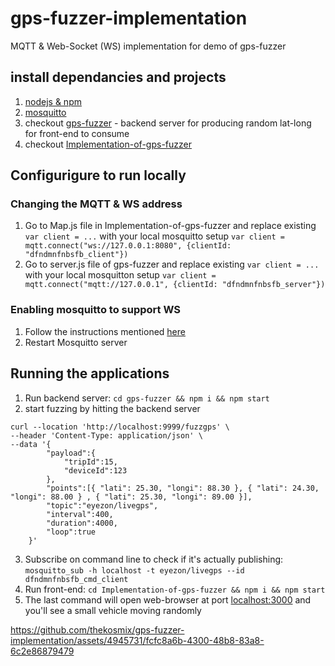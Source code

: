 # gps-fuzzer-implementation
MQTT & Web-Socket (WS) implementation for demo of gps-fuzzer

## install dependancies and projects
1. [nodejs & npm](https://nodejs.org/en/download)
2. [mosquitto](https://mosquitto.org/blog/2011/03/mosquitto-in-mac-homebrew/)
3. checkout [gps-fuzzer](https://github.com/Thetaonelab/gps-fuzzer) - backend server for producing random lat-long for front-end to consume
4. checkout [Implementation-of-gps-fuzzer](https://github.com/sbhsb/Implementation-of-gps-fuzzer)

## Configurigure to run locally 

### Changing the MQTT & WS address
1. Go to Map.js file in Implementation-of-gps-fuzzer and replace existing `var client = ...` with your local mosquitto setup `var client = mqtt.connect("ws://127.0.0.1:8080", {clientId: "dfndmnfnbsfb_client"})`
2. Go to server.js file of gps-fuzzer and replace existing `var client = ...` with your local mosquitton setup `var client = mqtt.connect("mqtt://127.0.0.1", {clientId: "dfndmnfnbsfb_server"})`

### Enabling mosquitto to support WS
1. Follow the instructions mentioned [here](https://cedalo.com/blog/enabling-websockets-over-mqtt-with-mosquitto/#For_MacOS)
2. Restart Mosquitto server

## Running the applications
1. Run backend server: `cd gps-fuzzer && npm i && npm start`
2. start fuzzing by hitting the backend server
```
curl --location 'http://localhost:9999/fuzzgps' \
--header 'Content-Type: application/json' \
--data '{
        "payload":{ 
            "tripId":15, 
            "deviceId":123
        },
        "points":[{ "lati": 25.30, "longi": 88.30 }, { "lati": 24.30, "longi": 88.00 } , { "lati": 25.30, "longi": 89.00 }],
        "topic":"eyezon/livegps",
        "interval":400,
        "duration":4000,
        "loop":true
    }'
```
3. Subscribe on command line to check if it's actually publishing: `mosquitto_sub -h localhost -t eyezon/livegps --id dfndmnfnbsfb_cmd_client`
4. Run front-end: `cd Implementation-of-gps-fuzzer && npm i && npm start`
5. The last command will open web-browser at port [localhost:3000](http://localhost:3000/) and you'll see a small vehicle moving randomly

https://github.com/thekosmix/gps-fuzzer-implementation/assets/4945731/fcfc8a6b-4300-48b8-83a8-6c2e86879479
